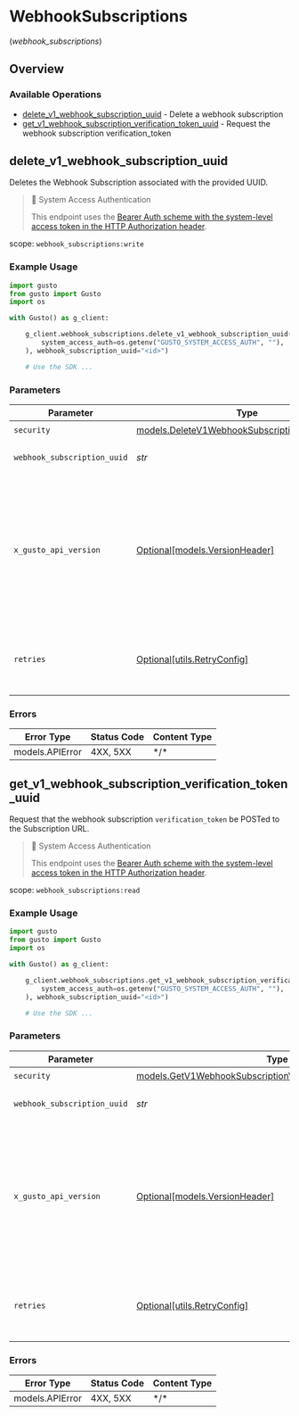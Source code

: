 # WebhookSubscriptions
(*webhook_subscriptions*)

## Overview

### Available Operations

* [delete_v1_webhook_subscription_uuid](#delete_v1_webhook_subscription_uuid) - Delete a webhook subscription
* [get_v1_webhook_subscription_verification_token_uuid](#get_v1_webhook_subscription_verification_token_uuid) - Request the webhook subscription verification_token

## delete_v1_webhook_subscription_uuid

Deletes the Webhook Subscription associated with the provided UUID.

> 📘 System Access Authentication
>
> This endpoint uses the [Bearer Auth scheme with the system-level access token in the HTTP Authorization header](https://docs.gusto.com/embedded-payroll/docs/system-access).

scope: `webhook_subscriptions:write`


### Example Usage

```python
import gusto
from gusto import Gusto
import os

with Gusto() as g_client:

    g_client.webhook_subscriptions.delete_v1_webhook_subscription_uuid(security=gusto.DeleteV1WebhookSubscriptionUUIDSecurity(
        system_access_auth=os.getenv("GUSTO_SYSTEM_ACCESS_AUTH", ""),
    ), webhook_subscription_uuid="<id>")

    # Use the SDK ...

```

### Parameters

| Parameter                                                                                                                                                                                                                    | Type                                                                                                                                                                                                                         | Required                                                                                                                                                                                                                     | Description                                                                                                                                                                                                                  |
| ---------------------------------------------------------------------------------------------------------------------------------------------------------------------------------------------------------------------------- | ---------------------------------------------------------------------------------------------------------------------------------------------------------------------------------------------------------------------------- | ---------------------------------------------------------------------------------------------------------------------------------------------------------------------------------------------------------------------------- | ---------------------------------------------------------------------------------------------------------------------------------------------------------------------------------------------------------------------------- |
| `security`                                                                                                                                                                                                                   | [models.DeleteV1WebhookSubscriptionUUIDSecurity](../../models/deletev1webhooksubscriptionuuidsecurity.md)                                                                                                                    | :heavy_check_mark:                                                                                                                                                                                                           | N/A                                                                                                                                                                                                                          |
| `webhook_subscription_uuid`                                                                                                                                                                                                  | *str*                                                                                                                                                                                                                        | :heavy_check_mark:                                                                                                                                                                                                           | The webhook subscription UUID.                                                                                                                                                                                               |
| `x_gusto_api_version`                                                                                                                                                                                                        | [Optional[models.VersionHeader]](../../models/versionheader.md)                                                                                                                                                              | :heavy_minus_sign:                                                                                                                                                                                                           | Determines the date-based API version associated with your API call. If none is provided, your application's [minimum API version](https://docs.gusto.com/embedded-payroll/docs/api-versioning#minimum-api-version) is used. |
| `retries`                                                                                                                                                                                                                    | [Optional[utils.RetryConfig]](../../models/utils/retryconfig.md)                                                                                                                                                             | :heavy_minus_sign:                                                                                                                                                                                                           | Configuration to override the default retry behavior of the client.                                                                                                                                                          |

### Errors

| Error Type      | Status Code     | Content Type    |
| --------------- | --------------- | --------------- |
| models.APIError | 4XX, 5XX        | \*/\*           |

## get_v1_webhook_subscription_verification_token_uuid

Request that the webhook subscription `verification_token` be POSTed to the Subscription URL.

> 📘 System Access Authentication
>
> This endpoint uses the [Bearer Auth scheme with the system-level access token in the HTTP Authorization header](https://docs.gusto.com/embedded-payroll/docs/system-access).

scope: `webhook_subscriptions:read`


### Example Usage

```python
import gusto
from gusto import Gusto
import os

with Gusto() as g_client:

    g_client.webhook_subscriptions.get_v1_webhook_subscription_verification_token_uuid(security=gusto.GetV1WebhookSubscriptionVerificationTokenUUIDSecurity(
        system_access_auth=os.getenv("GUSTO_SYSTEM_ACCESS_AUTH", ""),
    ), webhook_subscription_uuid="<id>")

    # Use the SDK ...

```

### Parameters

| Parameter                                                                                                                                                                                                                    | Type                                                                                                                                                                                                                         | Required                                                                                                                                                                                                                     | Description                                                                                                                                                                                                                  |
| ---------------------------------------------------------------------------------------------------------------------------------------------------------------------------------------------------------------------------- | ---------------------------------------------------------------------------------------------------------------------------------------------------------------------------------------------------------------------------- | ---------------------------------------------------------------------------------------------------------------------------------------------------------------------------------------------------------------------------- | ---------------------------------------------------------------------------------------------------------------------------------------------------------------------------------------------------------------------------- |
| `security`                                                                                                                                                                                                                   | [models.GetV1WebhookSubscriptionVerificationTokenUUIDSecurity](../../models/getv1webhooksubscriptionverificationtokenuuidsecurity.md)                                                                                        | :heavy_check_mark:                                                                                                                                                                                                           | N/A                                                                                                                                                                                                                          |
| `webhook_subscription_uuid`                                                                                                                                                                                                  | *str*                                                                                                                                                                                                                        | :heavy_check_mark:                                                                                                                                                                                                           | The webhook subscription UUID.                                                                                                                                                                                               |
| `x_gusto_api_version`                                                                                                                                                                                                        | [Optional[models.VersionHeader]](../../models/versionheader.md)                                                                                                                                                              | :heavy_minus_sign:                                                                                                                                                                                                           | Determines the date-based API version associated with your API call. If none is provided, your application's [minimum API version](https://docs.gusto.com/embedded-payroll/docs/api-versioning#minimum-api-version) is used. |
| `retries`                                                                                                                                                                                                                    | [Optional[utils.RetryConfig]](../../models/utils/retryconfig.md)                                                                                                                                                             | :heavy_minus_sign:                                                                                                                                                                                                           | Configuration to override the default retry behavior of the client.                                                                                                                                                          |

### Errors

| Error Type      | Status Code     | Content Type    |
| --------------- | --------------- | --------------- |
| models.APIError | 4XX, 5XX        | \*/\*           |
